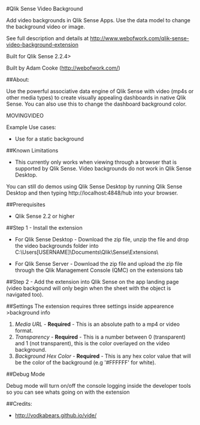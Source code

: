 #Qlik Sense Video Background

Add video backgrounds in Qlik Sense Apps. Use the data model to change the background video or image.

See full description and details at http://www.webofwork.com/qlik-sense-video-background-extension

Built for Qlik Sense 2.2.4>

Built by Adam Cooke (http://webofwork.com/)

##About:


Use the powerful associative data engine of Qlik Sense with video (mp4s or other media types) to create visually appealing dashboards in native Qlik Sense. You can also use this to change the dashboard background color.


MOVINGVIDEO

Example Use cases:
- Use for a static background

##Known Limitations
- This currently only works when viewing through a browser that is supported by Qlik Sense. Video backgrounds do not work in Qlik Sense Desktop.

You can still do demos using Qlik Sense Desktop by running Qlik Sense Desktop and then typing http://localhost:4848/hub into your browser.


##Prerequisites
- Qlik Sense 2.2 or higher


##Step 1 - Install the extension
- For Qlik Sense Desktop - Download the zip file, unzip the file and drop the video backgrounds folder into C:\Users\[USERNAME]\Documents\Qlik\Sense\Extensions\ 

- For Qlik Sense Server - Download the zip file and upload the zip file through the Qlik Management Console (QMC) on the extensions tab


##Step 2 - Add the extension into Qlik Sense on the app landing page (video backgound will only begin when the sheet with the object is navigated too).


##Settings
The extension requires three settings inside appearence >background info

1. *Media URL* - **Required** - This is an absolute path to a mp4 or video format. 
2. *Transparency* - **Required** - This is a number between 0 (transparent) and 1 (not transparent), this is the color overlayed on the video background.
3. *Background Hex Color* - **Required** - This is any hex color value that will be the color of the background (e.g '#FFFFFF' for white).

##Debug Mode

Debug mode will turn on/off the console logging inside the developer tools so you can see whats going on with the extension


##Credits:
- http://vodkabears.github.io/vide/
